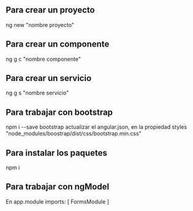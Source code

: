 ## Para crear un proyecto
ng new "nombre proyecto"

## Para crear un componente
ng g c "nombre componente"

## Para crear un servicio
ng g s "nombre servicio"

## Para trabajar con bootstrap
npm i --save bootstrap
actualizar el angular.json, en la propiedad styles
"node_modules/boostrap/dist/css/bootstrap.min.css"

## Para instalar los paquetes
npm i

## Para trabajar con ngModel
En app.module
 imports: [
	 FormsModule
 ]